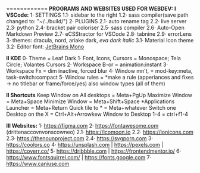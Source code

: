 
============ **PROGRAMS AND WEBSITES USED FOR WEBDEV:**
**I VSCode:**
    1· SETTINGS
        1.1· sidebar to the right
        1.2· sass compiler(save path changed to: "~/../build/")
    2· PLUGINS
        2.1· auto rename tag
        2.2· live server
        2.3· python
        2.4· bracket pair coloriser
        2.5· sass compiler
        2.6· Auto-Open Markdown Preview
        2.7· eCSStractor for VSCode
        2.8· tabnine
        2.9· errorLens
    3· themes: dracula, nord, ariake dark, *eva dark italic*
        3.1· Material Icon theme
        3.2· Editor font: [JetBrains Mono](https://www.jetbrains.com/lp/mono/)


**II KDE**
    0· Theme = Leaf Dark
    1· Font, Icons, Cursors = Monospace; Tela Circle; Volantes Cursors
    2· Workspace B-or = animation:instant
    3· Workspace Fx = dim inactive, forced blur
    4· Window mn't, = mod-key:meta, task-switch:compact
    5· Window rules = *make a rule (apperiances and fixes → no titlebar or frame/force/yes) also window types (all of them)
    
**II Shortcuts**
    Keep Window on All desktops = Meta+PgUp
    Maximize Window = Meta+Space
    Minimize Window = Meta+Shift+Space
    *Applications Launcher = Meta+Return
    Quick tile to * = Meta+whatever
    Switch one Desktop on the X = Ctrl+Alt+Arrowkew
    Window to Desktop 1-4 = ctrl+f1-4


**III Websites:**
    1· https://figma.com
    2· https://fontawesome.com (drittenaccovnvonscowneo)
        2.1· https://icomoon.io
        2.2· https://ionicons.com
        2.3· https://thenounproject.com
        2.4· https://svgporn.com
    3· https://coolors.co
    4· https://unsplash.com |  https://pexels.com |  https://coverr.co/
    5· https://dribbble.com | https://frontendmentor.io/
    6· https://www.fontsquirrel.com/ | https://fonts.google.com
    7· https://www.caniuse.com
